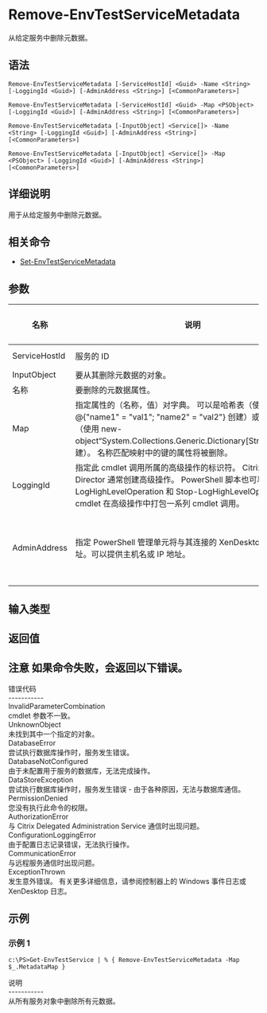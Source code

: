 # Remove-EnvTestServiceMetadata

从给定服务中删除元数据。

## 语法

    Remove-EnvTestServiceMetadata [-ServiceHostId] <Guid> -Name <String> [-LoggingId <Guid>] [-AdminAddress <String>] [<CommonParameters>]
    
    Remove-EnvTestServiceMetadata [-ServiceHostId] <Guid> -Map <PSObject> [-LoggingId <Guid>] [-AdminAddress <String>] [<CommonParameters>]
    
    Remove-EnvTestServiceMetadata [-InputObject] <Service[]> -Name <String> [-LoggingId <Guid>] [-AdminAddress <String>] [<CommonParameters>]
    
    Remove-EnvTestServiceMetadata [-InputObject] <Service[]> -Map <PSObject> [-LoggingId <Guid>] [-AdminAddress <String>] [<CommonParameters>]
    

## 详细说明

用于从给定服务中删除元数据。

## 相关命令

- [Set-EnvTestServiceMetadata](Set-EnvTestServiceMetadata.html)

## 参数

| 名称            | 说明                                                                                                                                                                     | 是否必需？ | 管道输入                           | 默认值                                   |
| ------------- | ---------------------------------------------------------------------------------------------------------------------------------------------------------------------- | ----- | ------------------------------ | ------------------------------------- |
| ServiceHostId | 服务的 ID                                                                                                                                                                 | true  | true (ByValue, ByPropertyName) |                                       |
| InputObject   | 要从其删除元数据的对象。                                                                                                                                                           | true  | true (ByValue)                 |                                       |
| 名称            | 要删除的元数据属性。                                                                                                                                                             | true  | false                          |                                       |
| Map           | 指定属性的（名称，值）对字典。 可以是哈希表（使用 @{"name1" = "val1"; "name2" = "val2"} 创建）或字符串字典（使用 new-object“System.Collections.Generic.Dictionary[String,String]”创建）。 名称匹配映射中的键的属性将被删除。    | true  | true (ByValue)                 |                                       |
| LoggingId     | 指定此 cmdlet 调用所属的高级操作的标识符。 Citrix Studio 和 Director 通常创建高级操作。 PowerShell 脚本也可以借助 Start-LogHighLevelOperation 和 Stop-LogHighLevelOperation cmdlet 在高级操作中打包一系列 cmdlet 调用。 | false | false                          |                                       |
| AdminAddress  | 指定 PowerShell 管理单元将与其连接的 XenDesktop 控制器的地址。可以提供主机名或 IP 地址。                                                                                                             | false | false                          | Localhost。一旦有 cmdlet 提供了某个值，此值将变为默认值。 |

## 输入类型

### 

## 返回值

### 

## 注意 如果命令失败，会返回以下错误。  
错误代码  
\---\---\-----  
InvalidParameterCombination  
cmdlet 参数不一致。  
UnknownObject  
未找到其中一个指定的对象。  
DatabaseError  
尝试执行数据库操作时，服务发生错误。  
DatabaseNotConfigured  
由于未配置用于服务的数据库，无法完成操作。  
DataStoreException  
尝试执行数据库操作时，服务发生错误 - 由于各种原因，无法与数据库通信。  
PermissionDenied  
您没有执行此命令的权限。  
AuthorizationError  
与 Citrix Delegated Administration Service 通信时出现问题。  
ConfigurationLoggingError  
由于配置日志记录错误，无法执行操作。  
CommunicationError  
与远程服务通信时出现问题。  
ExceptionThrown  
发生意外错误。 有关更多详细信息，请参阅控制器上的 Windows 事件日志或 XenDesktop 日志。

## 示例

### 示例 1

    c:\PS>Get-EnvTestService | % { Remove-EnvTestServiceMetadata -Map $_.MetadataMap }
    

说明  
\---\---\-----  
从所有服务对象中删除所有元数据。